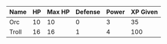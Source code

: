 Name|HP|Max HP|Defense|Power|XP Given
---|---|---|---|---|---
Orc  |10|10|0|3|35
Troll|16|16|1|4|100
